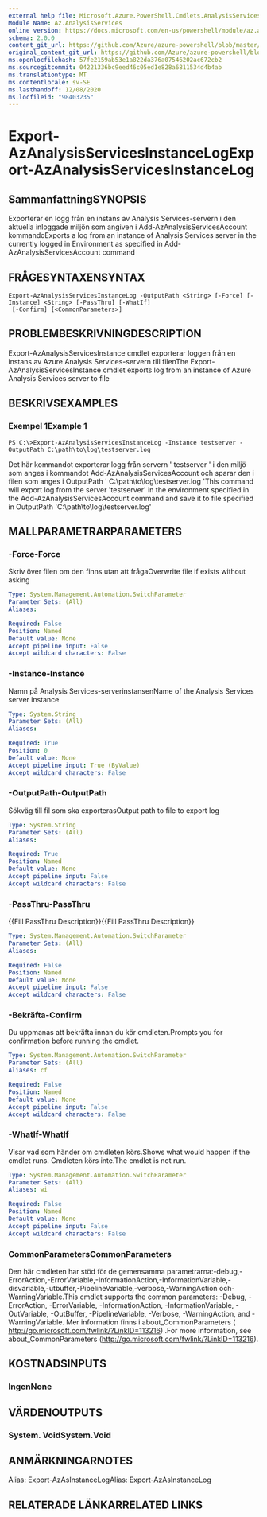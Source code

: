 ```yaml
---
external help file: Microsoft.Azure.PowerShell.Cmdlets.AnalysisServices.Dataplane.dll-Help.xml
Module Name: Az.AnalysisServices
online version: https://docs.microsoft.com/en-us/powershell/module/az.analysisservices/export-azanalysisservicesinstancelog
schema: 2.0.0
content_git_url: https://github.com/Azure/azure-powershell/blob/master/src/AnalysisServices/AnalysisServices/help/Export-AzAnalysisServicesInstanceLog.md
original_content_git_url: https://github.com/Azure/azure-powershell/blob/master/src/AnalysisServices/AnalysisServices/help/Export-AzAnalysisServicesInstanceLog.md
ms.openlocfilehash: 57fe2159ab53e1a822da376a07546202ac672cb2
ms.sourcegitcommit: 04221336bc9eed46c05ed1e828a6811534d4b4ab
ms.translationtype: MT
ms.contentlocale: sv-SE
ms.lasthandoff: 12/08/2020
ms.locfileid: "98403235"
---
```

# <span data-ttu-id="71a01-101">Export-AzAnalysisServicesInstanceLog</span><span class="sxs-lookup"><span data-stu-id="71a01-101">Export-AzAnalysisServicesInstanceLog</span></span>

## <span data-ttu-id="71a01-102">Sammanfattning</span><span class="sxs-lookup"><span data-stu-id="71a01-102">SYNOPSIS</span></span>
<span data-ttu-id="71a01-103">Exporterar en logg från en instans av Analysis Services-servern i den aktuella inloggade miljön som angiven i Add-AzAnalysisServicesAccount kommando</span><span class="sxs-lookup"><span data-stu-id="71a01-103">Exports a log from an instance of Analysis Services server in the currently logged in Environment as specified in Add-AzAnalysisServicesAccount command</span></span>

## <span data-ttu-id="71a01-104">FRÅGESYNTAXEN</span><span class="sxs-lookup"><span data-stu-id="71a01-104">SYNTAX</span></span>

```
Export-AzAnalysisServicesInstanceLog -OutputPath <String> [-Force] [-Instance] <String> [-PassThru] [-WhatIf]
 [-Confirm] [<CommonParameters>]
```

## <span data-ttu-id="71a01-105">PROBLEMBESKRIVNING</span><span class="sxs-lookup"><span data-stu-id="71a01-105">DESCRIPTION</span></span>
<span data-ttu-id="71a01-106">Export-AzAnalysisServicesInstance cmdlet exporterar loggen från en instans av Azure Analysis Services-servern till filen</span><span class="sxs-lookup"><span data-stu-id="71a01-106">The Export-AzAnalysisServicesInstance cmdlet exports log from an instance of Azure Analysis Services server to file</span></span>

## <span data-ttu-id="71a01-107">BESKRIVS</span><span class="sxs-lookup"><span data-stu-id="71a01-107">EXAMPLES</span></span>

### <span data-ttu-id="71a01-108">Exempel 1</span><span class="sxs-lookup"><span data-stu-id="71a01-108">Example 1</span></span>
```
PS C:\>Export-AzAnalysisServicesInstanceLog -Instance testserver -OutputPath C:\path\to\log\testserver.log
```

<span data-ttu-id="71a01-109">Det här kommandot exporterar logg från servern ' testserver ' i den miljö som anges i kommandot Add-AzAnalysisServicesAccount och sparar den i filen som anges i OutputPath ' C:\path\to\log\testserver.log '</span><span class="sxs-lookup"><span data-stu-id="71a01-109">This command will export log from the server 'testserver' in the environment specified in the Add-AzAnalysisServicesAccount command and save it to file specified in OutputPath 'C:\path\to\log\testserver.log'</span></span>

## <span data-ttu-id="71a01-110">MALLPARAMETRAR</span><span class="sxs-lookup"><span data-stu-id="71a01-110">PARAMETERS</span></span>

### <span data-ttu-id="71a01-111">-Force</span><span class="sxs-lookup"><span data-stu-id="71a01-111">-Force</span></span>
<span data-ttu-id="71a01-112">Skriv över filen om den finns utan att fråga</span><span class="sxs-lookup"><span data-stu-id="71a01-112">Overwrite file if exists without asking</span></span>

```yaml
Type: System.Management.Automation.SwitchParameter
Parameter Sets: (All)
Aliases:

Required: False
Position: Named
Default value: None
Accept pipeline input: False
Accept wildcard characters: False
```

### <span data-ttu-id="71a01-113">-Instance</span><span class="sxs-lookup"><span data-stu-id="71a01-113">-Instance</span></span>
<span data-ttu-id="71a01-114">Namn på Analysis Services-serverinstansen</span><span class="sxs-lookup"><span data-stu-id="71a01-114">Name of the Analysis Services server instance</span></span>

```yaml
Type: System.String
Parameter Sets: (All)
Aliases:

Required: True
Position: 0
Default value: None
Accept pipeline input: True (ByValue)
Accept wildcard characters: False
```

### <span data-ttu-id="71a01-115">-OutputPath</span><span class="sxs-lookup"><span data-stu-id="71a01-115">-OutputPath</span></span>
<span data-ttu-id="71a01-116">Sökväg till fil som ska exporteras</span><span class="sxs-lookup"><span data-stu-id="71a01-116">Output path to file to export log</span></span>

```yaml
Type: System.String
Parameter Sets: (All)
Aliases:

Required: True
Position: Named
Default value: None
Accept pipeline input: False
Accept wildcard characters: False
```

### <span data-ttu-id="71a01-117">-PassThru</span><span class="sxs-lookup"><span data-stu-id="71a01-117">-PassThru</span></span>
<span data-ttu-id="71a01-118">{{Fill PassThru Description}}</span><span class="sxs-lookup"><span data-stu-id="71a01-118">{{Fill PassThru Description}}</span></span>

```yaml
Type: System.Management.Automation.SwitchParameter
Parameter Sets: (All)
Aliases:

Required: False
Position: Named
Default value: None
Accept pipeline input: False
Accept wildcard characters: False
```

### <span data-ttu-id="71a01-119">-Bekräfta</span><span class="sxs-lookup"><span data-stu-id="71a01-119">-Confirm</span></span>
<span data-ttu-id="71a01-120">Du uppmanas att bekräfta innan du kör cmdleten.</span><span class="sxs-lookup"><span data-stu-id="71a01-120">Prompts you for confirmation before running the cmdlet.</span></span>

```yaml
Type: System.Management.Automation.SwitchParameter
Parameter Sets: (All)
Aliases: cf

Required: False
Position: Named
Default value: None
Accept pipeline input: False
Accept wildcard characters: False
```

### <span data-ttu-id="71a01-121">-WhatIf</span><span class="sxs-lookup"><span data-stu-id="71a01-121">-WhatIf</span></span>
<span data-ttu-id="71a01-122">Visar vad som händer om cmdleten körs.</span><span class="sxs-lookup"><span data-stu-id="71a01-122">Shows what would happen if the cmdlet runs.</span></span> <span data-ttu-id="71a01-123">Cmdleten körs inte.</span><span class="sxs-lookup"><span data-stu-id="71a01-123">The cmdlet is not run.</span></span>

```yaml
Type: System.Management.Automation.SwitchParameter
Parameter Sets: (All)
Aliases: wi

Required: False
Position: Named
Default value: None
Accept pipeline input: False
Accept wildcard characters: False
```

### <span data-ttu-id="71a01-124">CommonParameters</span><span class="sxs-lookup"><span data-stu-id="71a01-124">CommonParameters</span></span>
<span data-ttu-id="71a01-125">Den här cmdleten har stöd för de gemensamma parametrarna:-debug,-ErrorAction,-ErrorVariable,-InformationAction,-InformationVariable,-disvariable,-utbuffer,-PipelineVariable,-verbose,-WarningAction och-WarningVariable.</span><span class="sxs-lookup"><span data-stu-id="71a01-125">This cmdlet supports the common parameters: -Debug, -ErrorAction, -ErrorVariable, -InformationAction, -InformationVariable, -OutVariable, -OutBuffer, -PipelineVariable, -Verbose, -WarningAction, and -WarningVariable.</span></span> <span data-ttu-id="71a01-126">Mer information finns i about_CommonParameters ( http://go.microsoft.com/fwlink/?LinkID=113216) .</span><span class="sxs-lookup"><span data-stu-id="71a01-126">For more information, see about_CommonParameters (http://go.microsoft.com/fwlink/?LinkID=113216).</span></span>

## <span data-ttu-id="71a01-127">KOSTNADS</span><span class="sxs-lookup"><span data-stu-id="71a01-127">INPUTS</span></span>

### <span data-ttu-id="71a01-128">Ingen</span><span class="sxs-lookup"><span data-stu-id="71a01-128">None</span></span>

## <span data-ttu-id="71a01-129">VÄRDEN</span><span class="sxs-lookup"><span data-stu-id="71a01-129">OUTPUTS</span></span>

### <span data-ttu-id="71a01-130">System. Void</span><span class="sxs-lookup"><span data-stu-id="71a01-130">System.Void</span></span>

## <span data-ttu-id="71a01-131">ANMÄRKNINGAR</span><span class="sxs-lookup"><span data-stu-id="71a01-131">NOTES</span></span>
<span data-ttu-id="71a01-132">Alias: Export-AzAsInstanceLog</span><span class="sxs-lookup"><span data-stu-id="71a01-132">Alias: Export-AzAsInstanceLog</span></span>

## <span data-ttu-id="71a01-133">RELATERADE LÄNKAR</span><span class="sxs-lookup"><span data-stu-id="71a01-133">RELATED LINKS</span></span>
